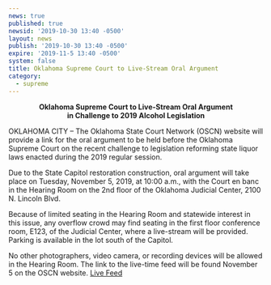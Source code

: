 ```yaml
---
news: true
published: true
newsid: '2019-10-30 13:40 -0500'
layout: news
publish: '2019-10-30 13:40 -0500'
expire: '2019-11-5 13:40 -0500'
system: false
title: Oklahoma Supreme Court to Live-Stream Oral Argument
category:
  - supreme
---
```

<div style="text-align: center; font-weight: bold;">
Oklahoma Supreme Court to Live-Stream Oral Argument <br />
in Challenge to 2019 Alcohol Legislation
</div>

OKLAHOMA CITY – The Oklahoma State Court Network (OSCN) website will provide a link for the oral argument to be held before the Oklahoma Supreme Court on the recent challenge to legislation reforming state liquor laws enacted during the 2019 regular session.

Due to the State Capitol restoration construction, oral argument will take place on Tuesday, November 5, 2019, at 10:00 a.m., with the Court en banc in the Hearing Room on the 2nd floor of the Oklahoma Judicial Center, 2100 N. Lincoln Blvd.  

Because of limited seating in the Hearing Room and statewide interest in this issue, any overflow crowd may find seating in the first floor conference room, E123, of the Judicial Center, where a live-stream will be provided.  Parking is available in the lot south of the Capitol.

No other photographers, video camera, or recording devices will be allowed in the Hearing Room.  The link to the live-time feed will be found November 5 on the OSCN website. [Live Feed](https://youtu.be/1yaCjZEykPk)
